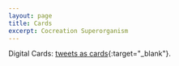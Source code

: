 ```yaml
---
layout: page
title: Cards
excerpt: Cocreation Superorganism
---
```


Digital Cards: [tweets as cards](https://twitter.com/michalkorzonek/status/1569651243978575875?s=20&t=ZevncYnWozmYQ9Msmi-pCA){:target="_blank"}.
